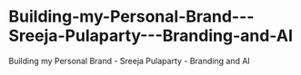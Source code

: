 # Building-my-Personal-Brand---Sreeja-Pulaparty---Branding-and-AI
Building my Personal Brand - Sreeja Pulaparty - Branding and AI
